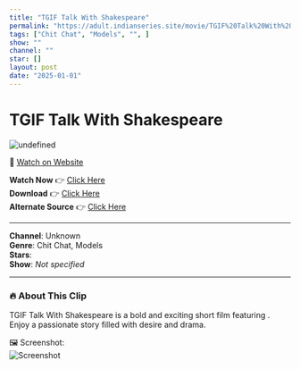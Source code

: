 ```yaml
---
title: "TGIF Talk With Shakespeare"
permalink: "https://adult.indianseries.site/movie/TGIF%20Talk%20With%20Shakespeare"
tags: ["Chit Chat", "Models", "", ]
show: ""
channel: ""
star: []
layout: post
date: "2025-01-01"
---
```


# TGIF Talk With Shakespeare

![undefined](https://desisins.com/wp-content/uploads/2024/09/TGIF-Talk-With-Siddharth-Kanan-Shakespeare-ChitChat-DesiSins.com_.jpg)

🔗 [Watch on Website](https://adult.indianseries.site/movie/TGIF%20Talk%20With%20Shakespeare)

**Watch Now** 👉 [Click Here](https://adult.indianseries.site/movie/TGIF%20Talk%20With%20Shakespeare)  
**Download** 👉 [Click Here](https://adult.indianseries.site/movie/TGIF%20Talk%20With%20Shakespeare)  
**Alternate Source** 👉 [Click Here](https://adult.indianseries.site/movie/TGIF%20Talk%20With%20Shakespeare)

---

**Channel**: Unknown  
**Genre**: Chit Chat, Models  
**Stars**:   
**Show**: *Not specified*

---

### 🔥 About This Clip

TGIF Talk With Shakespeare is a bold and exciting short film featuring . Enjoy a passionate story filled with desire and drama.
 
🖼️ Screenshot:  
![Screenshot](https://desisins.com/wp-content/uploads/2024/09/TGIF-Talk-With-Siddharth-Kanan-Shakespeare-ChitChat-DesiSins.com_.jpg)
